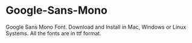# Google-Sans-Mono
Google Sans Mono Font. Download and Install in Mac, Windows or Linux Systems.
All the fonts are in ttf format.
